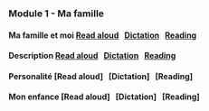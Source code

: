 ### Module 1 - Ma famille
#### Ma famille et moi [Read aloud](https://adaligand.github.io/9FR/famillereadaloud.html)  &nbsp; [Dictation](https://adaligand.github.io/9FR/Familledictation.html)  &nbsp; [Reading](https://adaligand.github.io/9FR/Familyreading.html)
#### Description [Read aloud](https://adaligand.github.io/9FR/ReadaloudDescription.html)  &nbsp; [Dictation](https://adaligand.github.io/9FR/DictationDescription.html) &nbsp; [Reading](https://adaligand.github.io/9FR/DescriptionReading.html)
#### Personalité [Read aloud]  &nbsp; [Dictation]  &nbsp; [Reading]
#### Mon enfance [Read aloud]  &nbsp; [Dictation]  &nbsp; [Reading]
